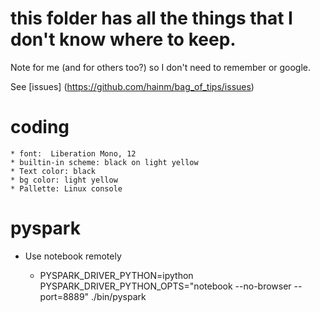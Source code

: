 # this folder has all the things that I don't know where to keep.

Note for me (and for others too?) so I don't need to remember or google.

See [issues] (https://github.com/hainm/bag_of_tips/issues)

coding
======
    * font:  Liberation Mono, 12
    * builtin-in scheme: black on light yellow
    * Text color: black
    * bg color: light yellow
    * Pallette: Linux console
    
pyspark
=======

- Use notebook remotely

    * PYSPARK_DRIVER_PYTHON=ipython \
      PYSPARK_DRIVER_PYTHON_OPTS="notebook --no-browser --port=8889" ./bin/pyspark
